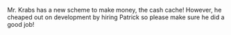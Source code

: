 Mr. Krabs has a new scheme to make money, the cash cache! However, he cheaped out on development by hiring Patrick so please make sure he did a good job!
